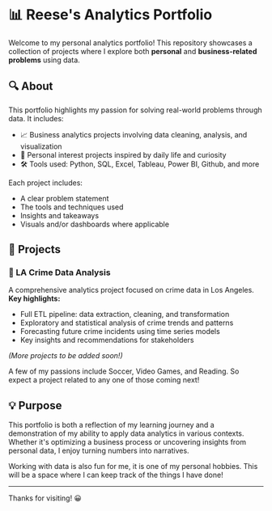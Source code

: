 # 📊 Reese's Analytics Portfolio

Welcome to my personal analytics portfolio! This repository showcases a collection of projects where I explore both **personal** and **business-related problems** using data.

## 🔍 About

This portfolio highlights my passion for solving real-world problems through data. It includes:

- 📈 Business analytics projects involving data cleaning, analysis, and visualization
- 🧠 Personal interest projects inspired by daily life and curiosity
- 🛠 Tools used: Python, SQL, Excel, Tableau, Power BI, Github, and more

Each project includes:
- A clear problem statement
- The tools and techniques used
- Insights and takeaways
- Visuals and/or dashboards where applicable

## 📂 Projects

### 🔹 LA Crime Data Analysis 
A comprehensive analytics project focused on crime data in Los Angeles.  
**Key highlights:**
- Full ETL pipeline: data extraction, cleaning, and transformation
- Exploratory and statistical analysis of crime trends and patterns
- Forecasting future crime incidents using time series models
- Key insights and recommendations for stakeholders

*(More projects to be added soon!)*

A few of my passions include Soccer, Video Games, and Reading. So expect a project related to any one of those coming next!

## 💡 Purpose

This portfolio is both a reflection of my learning journey and a demonstration of my ability to apply data analytics in various contexts. Whether it's optimizing a business process or uncovering insights from personal data, I enjoy turning numbers into narratives.

Working with data is also fun for me, it is one of my personal hobbies. This will be a space where I can keep track of the things I have done!

---

Thanks for visiting! 😀
